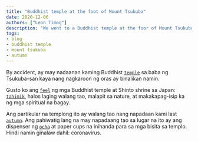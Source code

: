 ```yaml
---
title: "Buddhist temple at the foot of Mount Tsukuba"
date: 2020-12-06
authors: ["Leon Timog"]
description: "We went to a Buddhist temple at the foor of Mount Tsukuba"
tags:
- blog
- buddhist temple
- mount tsukuba
- autumn
---
```

By accident, ay may nadaanan kaming Buddhist [`temple`](/buddhist-temple-at-foot-of-mount-tsukuba/buddhist-temple-entrance.jpg "Entrance of Buddhist temple") sa baba ng Tsukuba-san kaya nang nagkaroon ng oras ay binalikan namin.

Gusto ko ang [`feel`](/buddhist-temple-at-foot-of-mount-tsukuba/buddhist-temple-bodhisattva.jpg "Bodhisattva in Buddhist temple") ng mga Buddhist temple at Shinto shrine sa Japan: [`tahimik`](/buddhist-temple-at-foot-of-mount-tsukuba/buddhist-temple-water-plants.jpg "Water plants at Buddhist temple"), halos laging walang tao, malapit sa nature, at makakapag-isip ka ng mga spiritual na bagay.

Ang partikular na templong ito ay walang tao nang napadaan kami last [`autumn`](/buddhist-temple-at-foot-of-mount-tsukuba/buddhist-temple-autumn-foliage.jpg "Autumn foliage at Buddhist temple"). Ang pahiwatig lang na may napadaang tao sa lugar na ito ay ang dispenser ng [`ocha`](/buddhist-temple-at-foot-of-mount-tsukuba/buddhist-temple-tea-for-visitors.jpg "Tea for visitors of Buddhist temple") at paper cups na inihanda para sa mga bisita sa templo. Hindi namin ginalaw dahil: coronavirus.

